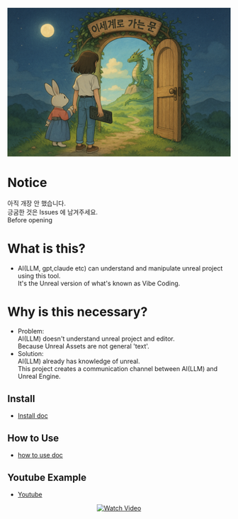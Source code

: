 ![](docs/images/Door_0.png)

# Notice
아직 개장 안 했습니다.  
긍굼한 것은 Issues 에 남겨주세요.  
Before opening

# What is this?
- AI(LLM, gpt,claude etc) can understand and manipulate unreal project using this tool.  
  It's the Unreal version of what's known as Vibe Coding.

# Why is this necessary?

- Problem:  
  AI(LLM) doesn't understand unreal project and editor.  
  Because Unreal Assets are not general 'text'.  
- Solution:  
  AI(LLM) already has knowledge of unreal.  
  This project creates a communication channel between AI(LLM) and Unreal Engine.
  

## Install
- [Install doc](docs/install/install.md)

## How to Use
- [how to use doc](docs/howtouse/howtouse.md)

## Youtube Example
- [Youtube](https://www.youtube.com/@creatorsoul804/videos)
<div align="center">
  <a href="https://youtu.be/PichNsW0-ko?si=Kl1xA35L_N3ZrbtM">
    <img src="https://i.ytimg.com/an_webp/PichNsW0-ko/mqdefault_6s.webp?du=3000&sqp=COCgp8QG&rs=AOn4CLBJS7rCPL75tgDXvxPQi7I0WfDKVA" width="400" alt="Watch Video"/>
  </a>
</div>  


